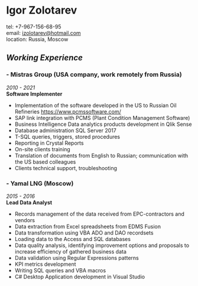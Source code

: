 # **Igor Zolotarev**

tel: +7-967-156-68-95  
email: izolotarev@hotmail.com  
location: Russia, Moscow

## **_Working Experience_**

### - **Mistras Group** (USA company, work remotely from Russia)

_2010 - 2021_  
**Software Implementer**

- Implementation of the software developed in the US to Russian Oil Refineries https://www.pcmssoftware.com/
- SAP link integration with PCMS (Plant Condition Management Software)
- Business Intelligence Data analytics products development in Qlik Sense
- Database administration SQL Server 2017
- T-SQL queries, triggers, stored procedures
- Reporting in Crystal Reports
- On-site clients training
- Translation of documents from English to Russian; communication with the US based colleagues
- Clients technical support, troubleshooting

### - **Yamal LNG** (Moscow)

_2015 - 2016_  
**Lead Data Analyst**

- Records management of the data received from EPC-contractors and vendors
- Data extraction from Excel spreadsheets from EDMS Fusion
- Data transformation using VBA ADO and DAO recordsets
- Loading data to the Access and SQL databases
- Data quality analysis, identifying improvement options and proposals to increase efficiency of gathered business data
- Data validation using Regular Expressions patterns
- KPI metrics development
- Writing SQL queries and VBA macros
- C# Desktop Application development in Visual Studio
